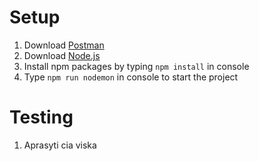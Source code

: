 # Setup
1. Download [Postman](https://www.postman.com/)
2. Download [Node.js](https://nodejs.org/en/)
3. Install npm packages by typing `npm install` in console
4. Type `npm run nodemon` in console to start the project

# Testing
1. Aprasyti cia viska
